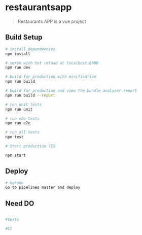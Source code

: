 # restaurantsapp

> Restaurants APP is a vue project

## Build Setup

``` bash
# install dependencies
npm install

# serve with hot reload at localhost:8080
npm run dev

# build for production with minification
npm run build

# build for production and view the bundle analyzer report
npm run build --report

# run unit tests
npm run unit

# run e2e tests
npm run e2e

# run all tests
npm test

# Start production TES

npm start
```
## Deploy

``` bash
# Heroku
Go to pipelines master and deploy

```

## Need DO

``` bash

#tests

#CI

```